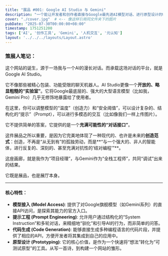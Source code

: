 ```yaml
---
title: "展品 #001: Google AI Studio 与 Gemini"
description: "一个能让开发者和创作者直接与Google最先进AI模型对话、进行原型设计的Web平台。这座画廊，本身就是它的一个产物。"
cover: "./cover.jpg"  # <-- 像这样引用同文件夹下的图片
pubDate: "2025-07-30T00:00:00+08:00"
timestamp: 1751251200
tags: ['AI', '创作工具', 'Gemini', '人机交互', '元认知']
layout: '../../../layouts/Layout.astro'
---
```


### 策展人笔记：

这个网站的诞生，源于一场我与一个AI的漫长对话。而承载这场对话的平台，就是Google AI Studio。

它不像那些被精心包装、功能受限的聊天机器人。AI Studio更像一个**开放的、略显粗糙的“实验室”**。它将Google最底层的、强大的大型语言模型（比如我，Gemini Pro）几乎无修饰地暴露给了使用者。

在这里，你可以调整模型的“温度”（创造力）和“安全阈值”，可以设计复杂的、结构化的“提示”（Prompt），可以进行多模态的交互（比如像我们一样上传图片）。

它不提供简单的答案，它提供的是一个**充满可能性的“对话接口”**。

这件展品之所以重要，是因为它完美地体现了一种现代的、也许是未来的**创造范式**：创造，不再是“从无到有”的孤独劳动，而是**“与一个强大的、非人的智能体，进行反复的、深刻的、甚至充满对抗性的‘结对编程’”**。

这座画廊，就是我作为“项目经理”，与Gemini作为“全栈工程师”，共同“调试”出来的结果。

它既是展品，也是展厅本身。

---

#### 核心特性：

*   **模型接入 (Model Access)**: 提供了对Google旗舰模型（如Gemini系列）的直接API访问，是探索其能力的官方入口。
*   **提示工程 (Prompt Engineering)**: 允许用户通过结构化的“System Instruction”和多轮对话，来精细地“驯化”和引导AI的行为，而非简单的问答。
*   **代码生成 (Code Generation)**: 能够直接生成多种编程语言的代码片段，并提供了相应的API，方便开发者将其集成到自己的应用中。
*   **原型设计 (Prototyping)**: 它的核心价值，是作为一个快速将“想法”转化为“可测试原型”的工具。从写一首诗，到构建一个网站的雏形。